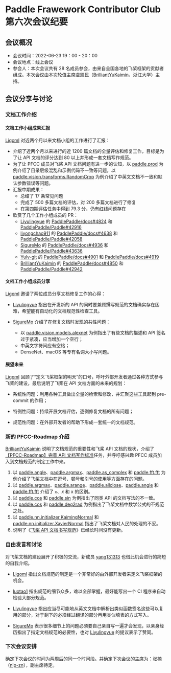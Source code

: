 # Paddle Frawework Contributor Club 第六次会议纪要

## 会议概况

- 会议时间：2022-06-23 19：00 - 20：00
- 会议地点：线上会议
- 参会人：本次会议共有 28 名成员参会，由来自全国各地的飞桨框架的贡献者组成。本次会议由本次轮值主席虞凯民（[BrilliantYuKaimin](https://github.com/BrilliantYuKaimin)，浙江大学）主持。

## 会议分享与讨论

### 文档工作介绍

#### 文档工作小组成果汇报

[Ligoml](https://github.com/Ligoml) 对近两个月以来文档小组的工作进行了汇报：

- 介绍了近两个月以来进行的近 1200 篇文档的全量评估和修复工作，目标是为了让 API 文档的评分达到 80 以上并形成一套文档写作规范。
- 为了让 PFCC 成员对飞桨 API 文档问题有进一步的认知，以 [paddle.prod](https://www.paddlepaddle.org.cn/documentation/docs/zh/2.2/api/paddle/prod_cn.html) 为例介绍了目录层级混乱和示例代码不一致等问题，以 [paddle.vision.transforms.RandomCrop](https://www.paddlepaddle.org.cn/documentation/docs/zh/api/paddle/vision/transforms/RandomCrop_cn.html) 为例介绍了中英文文档不一致和默认参数错误等问题。
- 汇报中期成果：
  - 总结了 17 条常见问题
  - 完成了 500 多篇文档的评估，对 200 多篇文档进行了修复
  - 在第四期评估任务中得到 79.3 分，仍有红线问题存在
- 欣赏了几个工作小组成员的 PR：
  - [Liyulingyue](https://github.com/Liyulingyue) 的 [PaddlePaddle/docs#4824](https://github.com/PaddlePaddle/docs/pull/4824) 和 [PaddlePaddle/Paddle#42916](https://github.com/PaddlePaddle/Paddle/pull/42916)
  - [liyongchao911](https://github.com/liyongchao911) 的 [PaddlePaddle/docs#4638](https://github.com/PaddlePaddle/docs/pull/4638) 和 [PaddlePaddle/Paddle#42058](https://github.com/PaddlePaddle/Paddle/pull/42058)
  - [SigureMo](https://github.com/SigureMo) 的 [PaddlePaddle/docs#4936](https://github.com/PaddlePaddle/docs/pull/4936) 和 [PaddlePaddle/Paddle#43636](https://github.com/PaddlePaddle/Paddle/pull/43636)
  - [Yulv-git](https://github.com/Yulv-git) 的 [PaddlePaddle/docs#4901](https://github.com/PaddlePaddle/docs/pull/4901) 和 [PaddlePaddle/docs#4919](https://github.com/PaddlePaddle/docs/pull/4919)
  - [BrilliantYuKaimin](https://github.com/BrilliantYuKaimin) 的 [PaddlePaddle/docs#4850](https://github.com/PaddlePaddle/docs/pull/4850) 和 [PaddlePaddle/Paddle#42942](https://github.com/PaddlePaddle/Paddle/pull/42942)

#### 文档工作小组成员分享

[Ligoml](https://github.com/Ligoml) 邀请了两位成员分享文档修复工作的心得：

- [Liyulingyue](https://github.com/Liyulingyue) 指出在开发新的 API 的同时要兼顾撰写规范的文档确实存在困难，希望能有自动化的文档规范性检查工具。

- [SigureMo](https://github.com/SigureMo) 介绍了在修复文档时发现的共性问题：
  - 以 [paddle.vision.models.alexnet](https://www.paddlepaddle.org.cn/documentation/docs/zh/api/paddle/vision/models/alexnet_cn.html) 为例指出了有些文档的描述和 API 签名过于紧凑，应当增加一个空行；
  - 中英文字符间应有空格；
  - DenseNet、macOS 等专有名词大小写问题。

#### 展望未来

[Ligoml](https://github.com/Ligoml) 回顾了“定义飞桨框架的明天”的口号，呼吁外部开发者通过各种方式参与飞桨的建设，最后说明了飞桨在 API 文档方面的未来的规划：

- 系统性问题：利用各种工具做出全量的检索和修改，并汇聚这些工具起到 pre-commit 的作用；

- 特例性问题：持续开展文档评估，逐例修复文档的所有问题；

- 规范性问题：在外部开发者的帮助下形成一套统一的文档规范。

### 新的 PFCC-Roadmap 介绍

[BrilliantYuKaimin](https://github.com/BrilliantYuKaimin) 说明了文档规范的重要性和飞桨 API 文档的现状，介绍了[【PFCC-Roadmap】完善 API 文档写作标准](https://github.com/PaddlePaddle/Paddle/issues/43656)任务，并呼吁感兴趣 PFCC 成员加入到文档规范的制定工作中来。

1. 以 [paddle.angle](https://www.paddlepaddle.org.cn/documentation/docs/zh/api/paddle/angle_cn.html#angle)、[paddle.argmax](https://www.paddlepaddle.org.cn/documentation/docs/zh/api/paddle/argmax_cn.html#argmax)、[paddle.as_complex](https://www.paddlepaddle.org.cn/documentation/docs/zh/api/paddle/as_complex_cn.html#as-complex) 和 [paddle.fft.fft](https://www.paddlepaddle.org.cn/documentation/docs/zh/api/paddle/fft/fft_cn.html) 为例介绍了飞桨文档中在逗号、顿号和引号的使用等方面存在的问题。
2. 以 [paddle.argmax](https://www.paddlepaddle.org.cn/documentation/docs/zh/api/paddle/argmax_cn.html#argmax)、[paddle.arange](https://www.paddlepaddle.org.cn/documentation/docs/zh/api/paddle/arange_cn.html)、[paddle.allclose](https://www.paddlepaddle.org.cn/documentation/docs/zh/api/paddle/allclose_cn.html)、[paddle.angle](https://www.paddlepaddle.org.cn/documentation/docs/zh/api/paddle/angle_cn.html#angle) 和 [paddle.fft.fft](https://www.paddlepaddle.org.cn/documentation/docs/zh/api/paddle/fft/fft_cn.html) 介绍了 `x`、$x$ 和 x 的区别。
3. 以 [paddle.cos](https://www.paddlepaddle.org.cn/documentation/docs/zh/api/paddle/cos_cn.html#cos) 和 [paddle.sin](https://www.paddlepaddle.org.cn/documentation/docs/zh/api/paddle/sin_cn.html#sin) 为例指出了同类 API 的文档写法的不一致。
4. 以 [paddle.cos](https://www.paddlepaddle.org.cn/documentation/docs/zh/api/paddle/cos_cn.html#cos) 和 [paddle.deg2rad](https://www.paddlepaddle.org.cn/documentation/docs/zh/api/paddle/deg2rad_cn.html#deg2rad) 为例指出了飞桨文档中数学公式的不规范之处。
5. 以 [paddle.nn.initializer.KaimingNormal](https://www.paddlepaddle.org.cn/documentation/docs/zh/api/paddle/nn/initializer/KaimingNormal_cn.html#kaimingnormal) 和 [paddle.nn.initializer.XavierNormal](https://www.paddlepaddle.org.cn/documentation/docs/zh/api/paddle/nn/initializer/XavierNormal_cn.html) 指出了飞桨文档对人民的处理的不妥。
6. 说明了《[飞桨 API 文档书写规范](https://github.com/PaddlePaddle/docs/wiki/飞桨API文档书写规范)》已经长时间没有更新。

### 自由发言和讨论

对飞桨文档的建设展开了积极的交流，新成员 [yang131313](https://github.com/yang131313) 也借此机会进行的简短的自我介绍。

- [Ligoml](https://github.com/Ligoml) 指出文档规范的制定是一个非常好的由外部开发者来定义飞桨框架的机会。

- [luotao1](https://github.com/luotao1) 指出规范的细节众多，难以全部掌握，最好能写出一个 CI 程序来自动检验大部分规范。

- [Liyulingyue](https://github.com/Liyulingyue) 指出应当尽可能地从英文文档中解析出类似函数签名这些可以复用的部分，对于剩下的必须经过翻译的部分再用类似填表的方式写入。

- [SigureMo](https://github.com/SigureMo) 表示很多细节上的问题必须要自己亲自写一遍才会发现，以亲身经历指出了指定文档规范的必要性，也对 [Liyulingyue](https://github.com/Liyulingyue) 的提议表示了赞同。

### 下次会议安排
确定下次会议的时间为两周后的同一个时间段。并确定下次会议的主席为：张楠（[nlp-zn](https://github.com/nlp-zn)），副主席待定。
